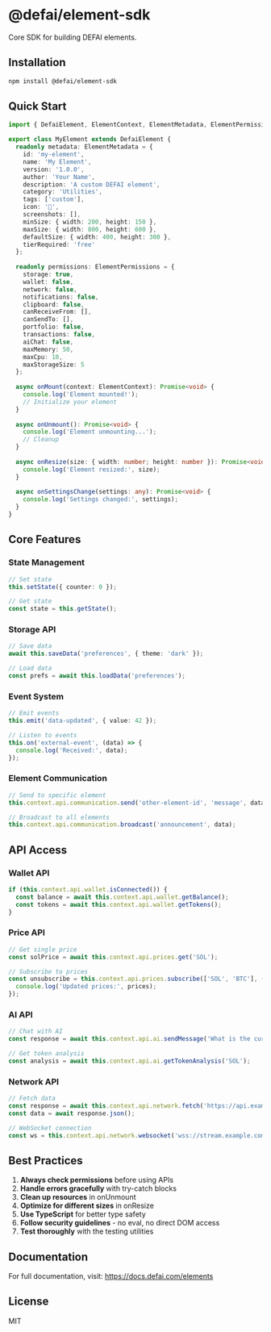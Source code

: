# @defai/element-sdk

Core SDK for building DEFAI elements.

## Installation

```bash
npm install @defai/element-sdk
```

## Quick Start

```typescript
import { DefaiElement, ElementContext, ElementMetadata, ElementPermissions } from '@defai/element-sdk';

export class MyElement extends DefaiElement {
  readonly metadata: ElementMetadata = {
    id: 'my-element',
    name: 'My Element',
    version: '1.0.0',
    author: 'Your Name',
    description: 'A custom DEFAI element',
    category: 'Utilities',
    tags: ['custom'],
    icon: '🔧',
    screenshots: [],
    minSize: { width: 200, height: 150 },
    maxSize: { width: 800, height: 600 },
    defaultSize: { width: 400, height: 300 },
    tierRequired: 'free'
  };
  
  readonly permissions: ElementPermissions = {
    storage: true,
    wallet: false,
    network: false,
    notifications: false,
    clipboard: false,
    canReceiveFrom: [],
    canSendTo: [],
    portfolio: false,
    transactions: false,
    aiChat: false,
    maxMemory: 50,
    maxCpu: 10,
    maxStorageSize: 5
  };
  
  async onMount(context: ElementContext): Promise<void> {
    console.log('Element mounted!');
    // Initialize your element
  }
  
  async onUnmount(): Promise<void> {
    console.log('Element unmounting...');
    // Cleanup
  }
  
  async onResize(size: { width: number; height: number }): Promise<void> {
    console.log('Element resized:', size);
  }
  
  async onSettingsChange(settings: any): Promise<void> {
    console.log('Settings changed:', settings);
  }
}
```

## Core Features

### State Management

```typescript
// Set state
this.setState({ counter: 0 });

// Get state
const state = this.getState();
```

### Storage API

```typescript
// Save data
await this.saveData('preferences', { theme: 'dark' });

// Load data
const prefs = await this.loadData('preferences');
```

### Event System

```typescript
// Emit events
this.emit('data-updated', { value: 42 });

// Listen to events
this.on('external-event', (data) => {
  console.log('Received:', data);
});
```

### Element Communication

```typescript
// Send to specific element
this.context.api.communication.send('other-element-id', 'message', data);

// Broadcast to all elements
this.context.api.communication.broadcast('announcement', data);
```

## API Access

### Wallet API

```typescript
if (this.context.api.wallet.isConnected()) {
  const balance = await this.context.api.wallet.getBalance();
  const tokens = await this.context.api.wallet.getTokens();
}
```

### Price API

```typescript
// Get single price
const solPrice = await this.context.api.prices.get('SOL');

// Subscribe to prices
const unsubscribe = this.context.api.prices.subscribe(['SOL', 'BTC'], (prices) => {
  console.log('Updated prices:', prices);
});
```

### AI API

```typescript
// Chat with AI
const response = await this.context.api.ai.sendMessage('What is the current market trend?');

// Get token analysis
const analysis = await this.context.api.ai.getTokenAnalysis('SOL');
```

### Network API

```typescript
// Fetch data
const response = await this.context.api.network.fetch('https://api.example.com/data');
const data = await response.json();

// WebSocket connection
const ws = this.context.api.network.websocket('wss://stream.example.com');
```

## Best Practices

1. **Always check permissions** before using APIs
2. **Handle errors gracefully** with try-catch blocks
3. **Clean up resources** in onUnmount
4. **Optimize for different sizes** in onResize
5. **Use TypeScript** for better type safety
6. **Follow security guidelines** - no eval, no direct DOM access
7. **Test thoroughly** with the testing utilities

## Documentation

For full documentation, visit: https://docs.defai.com/elements

## License

MIT